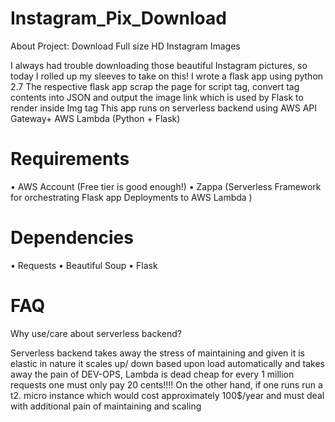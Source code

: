 # Instagram_Pix_Download

About Project: Download Full size HD Instagram Images

I always had trouble downloading those beautiful Instagram pictures, so today I rolled up my sleeves to take on this! I wrote a flask app using python 2.7
The respective flask app scrap the page for script tag, convert tag contents into JSON and output the image link which is used by Flask to render inside Img tag
This app runs on serverless backend using AWS API Gateway+ AWS Lambda (Python + Flask)   

# Requirements	
•	AWS Account (Free tier is good enough!)
•	Zappa (Serverless Framework for orchestrating Flask app Deployments to AWS Lambda ) 

# Dependencies
•	Requests
•	Beautiful Soup
•	Flask

# FAQ

Why use/care about serverless backend?

Serverless backend takes away the stress of maintaining and given it is elastic in nature it scales up/ down based upon load automatically and takes away the pain of DEV-OPS, Lambda is dead cheap for every 1 million requests one must only pay 20 cents!!!! On the other hand, if one runs run a t2. micro instance which would cost approximately 100$/year and must deal with additional pain of maintaining and scaling  


